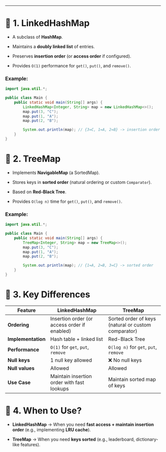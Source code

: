 
---
# 🔹 1. LinkedHashMap

- A subclass of **HashMap**.
    
- Maintains a **doubly linked list** of entries.
    
- Preserves **insertion order** (or **access order** if configured).
    
- Provides `O(1)` performance for `get()`, `put()`, and `remove()`.
    

### Example:

```java
import java.util.*;

public class Main {
    public static void main(String[] args) {
        LinkedHashMap<Integer, String> map = new LinkedHashMap<>();
        map.put(3, "C");
        map.put(1, "A");
        map.put(2, "B");

        System.out.println(map); // {3=C, 1=A, 2=B} -> insertion order preserved
    }
}
```

# 🔹 2. TreeMap

- Implements **NavigableMap** (a SortedMap).
    
- Stores keys in **sorted order** (natural ordering or custom `Comparator`).
    
- Based on **Red-Black Tree**.
    
- Provides `O(log n)` time for `get()`, `put()`, and `remove()`.
    

### Example:

```java
import java.util.*;

public class Main {
    public static void main(String[] args) {
        TreeMap<Integer, String> map = new TreeMap<>();
        map.put(3, "C");
        map.put(1, "A");
        map.put(2, "B");

        System.out.println(map); // {1=A, 2=B, 3=C} -> sorted order
    }
}
```

# 🔹 3. Key Differences

|Feature|**LinkedHashMap**|**TreeMap**|
|---|---|---|
|**Ordering**|Insertion order (or access order if enabled)|Sorted order of keys (natural or custom comparator)|
|**Implementation**|Hash table + linked list|Red-Black Tree|
|**Performance**|`O(1)` for `get`, `put`, `remove`|`O(log n)` for `get`, `put`, `remove`|
|**Null keys**|1 null key allowed|❌ No null keys|
|**Null values**|Allowed|Allowed|
|**Use Case**|Maintain insertion order with fast lookups|Maintain sorted map of keys|

# 🔹 4. When to Use?

- **LinkedHashMap** → When you need **fast access + maintain insertion order** (e.g., implementing **LRU cache**).
    
- **TreeMap** → When you need **keys sorted** (e.g., leaderboard, dictionary-like features).